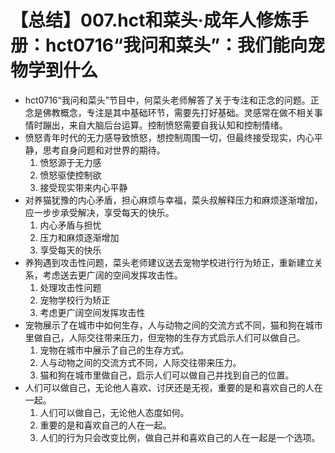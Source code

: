 # 【总结】007.hct和菜头·成年人修炼手册：hct0716“我问和菜头”：我们能向宠物学到什么

-   hct0716“我问和菜头”节目中，何菜头老师解答了关于专注和正念的问题。正念是佛教概念，专注是其中基础环节，需要先打好基础。灵感常在做不相关事情时蹦出，来自大脑后台运算。控制愤怒需要自我认知和控制情绪。
-   愤怒青年时代的无力感导致愤怒，想控制周围一切，但最终接受现实，内心平静，思考自身问题和对世界的期待。
    1.  愤怒源于无力感
    2.  愤怒驱使控制欲
    3.  接受现实带来内心平静
-   对养猫犹豫的内心矛盾，担心麻烦与幸福，菜头叔解释压力和麻烦逐渐增加，应一步步承受解决，享受每天的快乐。
    1.  内心矛盾与担忧
    2.  压力和麻烦逐渐增加
    3.  享受每天的快乐
-   养狗遇到攻击性问题，菜头老师建议送去宠物学校进行行为矫正，重新建立关系，考虑送去更广阔的空间发挥攻击性。
    1.  处理攻击性问题
    2.  宠物学校行为矫正
    3.  考虑更广阔空间发挥攻击性
-   宠物展示了在城市中如何生存，人与动物之间的交流方式不同，猫和狗在城市里做自己，人际交往带来压力，但宠物的生存方式启示人们可以做自己。
    1.  宠物在城市中展示了自己的生存方式。
    2.  人与动物之间的交流方式不同，人际交往带来压力。
    3.  猫和狗在城市里做自己，启示人们可以做自己并找到自己的位置。
-   人们可以做自己，无论他人喜欢、讨厌还是无视，重要的是和喜欢自己的人在一起。
    1.  人们可以做自己，无论他人态度如何。
    2.  重要的是和喜欢自己的人在一起。
    3.  人们的行为只会改变比例，做自己并和喜欢自己的人在一起是一个选项。